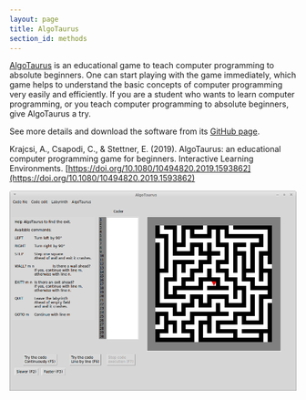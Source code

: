 ```yaml
---
layout: page
title: AlgoTaurus
section_id: methods
---
```


[AlgoTaurus](https://github.com/AlgoTaurus/algotaurus) is an educational game to teach computer programming to absolute beginners. One can start playing with the game immediately, which game helps to understand the basic concepts of computer programming very easily and efficiently. If you are a student who wants to learn computer programming, or you teach computer programming to absolute beginners, give AlgoTaurus a try.

<i class='fa fa-file'></i> See more details and download the software from its [GitHub page](https://github.com/AlgoTaurus/algotaurus).

<i class='fa fa-file-text'></i> Krajcsi, A., Csapodi, C., & Stettner, E. (2019). AlgoTaurus: an educational computer programming game for beginners. Interactive Learning Environments. [https://doi.org/10.1080/10494820.2019.1593862](https://doi.org/10.1080/10494820.2019.1593862)

![AlgoTaurus](https://github.com/AlgoTaurus/algotaurus/raw/master/screenshot.png)
